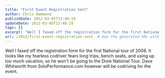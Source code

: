 ```yaml
---
title: "First Event Registration Sent"
author: Chris Hammond
publishDate: 2012-03-05T13:40:19
updateDate: 2012-03-05T13:40:19
tags: []
excerpt: "Well I faxed off the registration form for the first National tour of 2008. It looks like my fearless codriver fears long trips, bench seats, and using up too much vacation, so he won't be going to the Dixie National Tour. Dave Whitworth from SoloPerformance.com however will be codriving for the event."
url: /2012/first-event-registration-sent  # Use the generated URL with year
---
```

<p>Well I faxed off the registration form for the first National tour of 2008. It looks like my fearless codriver fears long trips, bench seats, and using up too much vacation, so he won't be going to the Dixie National Tour. Dave Whitworth from SoloPerformance.com however will be codriving for the event.</p>
